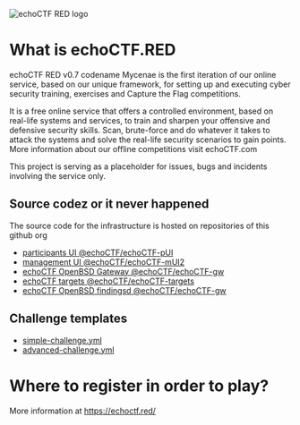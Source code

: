 ![echoCTF RED logo](https://echoctf.red/images/logo.png)
# What is echoCTF.RED
echoCTF RED v0.7 codename Mycenae is the first iteration of our online service, based on our unique framework, for setting up and executing cyber security training, exercises and Capture the Flag competitions.

It is a free online service that offers a controlled environment, based on real-life systems and services, to train and sharpen your offensive and defensive security skills. Scan, brute-force and do whatever it takes to attack the systems and solve the real-life security scenarios to gain points. More information about our offline competitions visit echoCTF.com

This project is serving as a placeholder for issues, bugs and incidents involving the service only. 

## Source codez or it never happened
The source code for the infrastructure is hosted on repositories of this github org
* [participants UI @echoCTF/echoCTF-pUI](/echoCTF/echoCTF-pUI)
* [management UI @echoCTF/echoCTF-mUI2](/echoCTF/echoCTF-mUI2)
* [echoCTF OpenBSD Gateway @echoCTF/echoCTF-gw](/echoCTF/echoCTF-gw)
* [echoCTF targets @echoCTF/echoCTF-targets](/echoCTF/echoCTF-targets)
* [echoCTF OpenBSD findingsd @echoCTF/echoCTF-gw](/echoCTF/findingsd)


## Challenge templates
* [simple-challenge.yml](/echoCTF/echoCTF.RED/blob/master/challenge/simple-challenge.yml)
* [advanced-challenge.yml](/echoCTF/echoCTF.RED/blob/master/challenge/advanced-challenge.yml)


# Where to register in order to play?
More information at https://echoctf.red/
